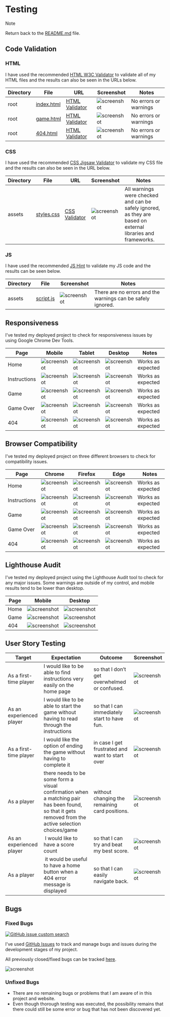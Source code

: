 # Testing

> [!NOTE]
> Return back to the [README.md](README.md) file.

## Code Validation

### HTML

I have used the recommended [HTML W3C Validator](https://validator.w3.org) to validate all of my HTML files and the results can also be seen in the URLs below.

| Directory | File | URL | Screenshot | Notes |
| --- | --- | --- | --- | --- |
| root | [index.html](https://github.com/Gary-Burke/memory-card-game/blob/main/index.html) | [HTML Validator](https://validator.w3.org/nu/?doc=https%3A%2F%2Fgary-burke.github.io%2Fmemory-card-game%2Findex.html) | ![screenshot](documentation/validation/html/index.png) | No errors or warnings |
| root | [game.html](https://github.com/Gary-Burke/memory-card-game/blob/main/game.html) | [HTML Validator](https://validator.w3.org/nu/?doc=https%3A%2F%2Fgary-burke.github.io%2Fmemory-card-game%2Fgame.html) | ![screenshot](documentation/validation/html/game.png) | No errors or warnings |
| root | [404.html](https://github.com/Gary-Burke/memory-card-game/blob/main/404.html) | [HTML Validator](https://validator.w3.org/nu/?doc=https%3A%2F%2Fgary-burke.github.io%2Fmemory-card-game%2F404.html) | ![screenshot](documentation/validation/html/404.png) | No errors or warnings |

### CSS

I have used the recommended [CSS Jigsaw Validator](https://jigsaw.w3.org/css-validator) to validate my CSS file and the results can also be seen in the URL below.

| Directory | File | URL | Screenshot | Notes |
| --- | --- | --- | --- | --- |
| assets | [styles.css](https://github.com/Gary-Burke/memory-card-game/blob/main/assets/css/style.css) | [CSS Validator](https://jigsaw.w3.org/css-validator/validator?uri=https%3A%2F%2Fgary-burke.github.io%2Fmemory-card-game%2F&profile=css3svg&usermedium=all&warning=1&vextwarning=&lang=en) | ![screenshot](documentation/validation/css/css.png) | All warnings were checked and can be safely ignored, as they are based on external libraries and frameworks.

### JS

I have used the recommended [JS Hint](https://jshint.com/) to validate my JS code and the results can be seen below. 

| Directory | File | Screenshot | Notes |
| --- | --- | --- | --- |
| assets | [script.js](https://github.com/Gary-Burke/memory-card-game/blob/main/assets/js/script.js) | ![screenshot](documentation/validation/js/js.png) | There are no errors and the warnings can be safely ignored. |

## Responsiveness

I've tested my deployed project to check for responsiveness issues by using Google Chrome Dev Tools.

| Page | Mobile | Tablet | Desktop | Notes |
| --- | --- | --- | --- | --- |
| Home | ![screenshot](documentation/responsiveness/mobile-home.png) | ![screenshot](documentation/responsiveness/tablet-home.png) | ![screenshot](documentation/responsiveness/desktop-home.png) | Works as expected |
| Instructions | ![screenshot](documentation/responsiveness/mobile-instructions.png) | ![screenshot](documentation/responsiveness/tablet-instructions.png) | ![screenshot](documentation/responsiveness/desktop-instructions.png) | Works as expected |
| Game | ![screenshot](documentation/responsiveness/mobile-game.png) | ![screenshot](documentation/responsiveness/tablet-game.png) | ![screenshot](documentation/responsiveness/desktop-game.png) | Works as expected |
| Game Over | ![screenshot](documentation/responsiveness/mobile-game-over.png) | ![screenshot](documentation/responsiveness/tablet-game-over.png) | ![screenshot](documentation/responsiveness/desktop-game-over.png) | Works as expected |
| 404 | ![screenshot](documentation/responsiveness/mobile-404.png) | ![screenshot](documentation/responsiveness/tablet-404.png) | ![screenshot](documentation/responsiveness/desktop-404.png) | Works as expected |

## Browser Compatibility

I've tested my deployed project on three different browsers to check for compatibility issues.

| Page | Chrome | Firefox | Edge | Notes |
| --- | --- | --- | --- | --- |
| Home | ![screenshot](documentation/browsers/chrome-index.png) | ![screenshot](documentation/browsers/firefox-index.png) | ![screenshot](documentation/browsers/edge-index.png) | Works as expected |
| Instructions | ![screenshot](documentation/browsers/chrome-instructions.png) | ![screenshot](documentation/browsers/firefox-instructions.png) | ![screenshot](documentation/browsers/edge-instructions.png) | Works as expected |
| Game | ![screenshot](documentation/browsers/chrome-game.png) | ![screenshot](documentation/browsers/firefox-game.png) | ![screenshot](documentation/browsers/edge-game.png) | Works as expected |
| Game Over | ![screenshot](documentation/browsers/chrome-game-over.png) | ![screenshot](documentation/browsers/firefox-game-over.png) | ![screenshot](documentation/browsers/edge-game-over.png) | Works as expected |
| 404 | ![screenshot](documentation/browsers/chrome-404.png) | ![screenshot](documentation/browsers/firefox-404.png) | ![screenshot](documentation/browsers/edge-404.png) | Works as expected |

## Lighthouse Audit

I've tested my deployed project using the Lighthouse Audit tool to check for any major issues. Some warnings are outside of my control, and mobile results tend to be lower than desktop.

| Page | Mobile | Desktop |
| --- | --- | --- |
| Home | ![screenshot](documentation/lighthouse/mobile-index.png) | ![screenshot](documentation/lighthouse/desktop-index.png) |
| Game | ![screenshot](documentation/lighthouse/mobile-game.png) | ![screenshot](documentation/lighthouse/desktop-game.png) |
| 404 | ![screenshot](documentation/lighthouse/mobile-404.png) | ![screenshot](documentation/lighthouse/desktop-404.png) |

## User Story Testing

| Target | Expectation | Outcome | Screenshot | 
| --- | --- | --- | --- | 
| As a first-time player | I would like to be able to find instructions very easily on the home page | so that I don’t get overwhelmed or confused. | ![screenshot](documentation/features/home-page.png) |
| As an experienced player | I would like to be able to start the game without having to read through the instructions | so that I can immediately start to have fun. | ![screenshot](documentation/features/home-page.png) |
| As a first-time player | I would like the option of ending the game without having to complete it  | in case I get frustrated and want to start over | ![screenshot](documentation/features/header.png) |
| As a player | there needs to be some form a visual confirmation when a matching pair has been found, so that it gets removed from the active selection choices/game | without changing the remaining card positions. | ![screenshot](documentation/features/matching-pairs.png) |
| As an experienced player |  I would like to have a score count | so that I can try and beat my best score. | ![screenshot](documentation/features/header.png) |
| As a player |  it would be useful to have a home button when a 404 error message is displayed | so that I can easily navigate back. | ![screenshot](documentation/features/404.png) |

## Bugs

### Fixed Bugs

[![GitHub issue custom search](https://img.shields.io/github/issues-search?query=repo%3AGary-Burke%2Fmemory-card-game%20label%3Abug&label=bugs)](https://www.github.com/Gary-Burke/memory-card-game/issues?q=is%3Aissue+is%3Aclosed+label%3Abug)

I've used [GitHub Issues](https://www.github.com/Gary-Burke/memory-card-game/issues) to track and manage bugs and issues during the development stages of my project.

All previously closed/fixed bugs can be tracked [here](https://github.com/users/Gary-Burke/projects/7/views/1?filterQuery=bug).

![screenshot](documentation/testing/gh-issues-bugs.png)

### Unfixed Bugs

- There are no remaining bugs or problems that I am aware of in this project and website. 
- Even though thorough testing was executed, the possibility remains that there could still be some error or bug that has not been discovered yet.

